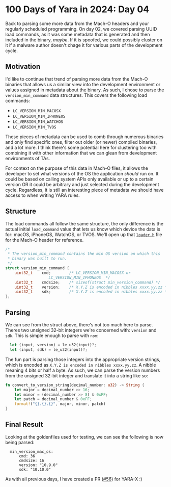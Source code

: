 # 100 Days of Yara in 2024: Day 04
Back to parsing some more data from the Mach-O headers and your regularly scheduled programming. On day 02, we covered parsing UUID load commands, as it was some metadata that is generated and then included in the binary, *maybe*. If it is spoofed, we could possibly cluster on it if a malware author doesn't chage it for various parts of the development cycle. 

## Motivation
I'd like to continue that trend of parsing more data from the Mach-O binaries that allows us a similar view into the development environment or values assigned in metadata about the binary. As such, I chose to parse the `version_min_command` data structures. This covers the following load commands:
- `LC_VERSION_MIN_MACOSX`
- `LC_VERSION_MIN_IPHONEOS`
- `LC_VERSION_MIN_WATCHOS`
- `LC_VERSION_MIN_TVOS`

These pieces of metadata can be used to comb through numerous binaries and only find specific ones, filter out older (or newer) compiled binaries, and a lot more. I think there's some potential here for clustering too with combining it with other information that we can glean from development environments of TAs.

For context on the purpose of this data in Mach-O files, it allows the developer to set what versions of the OS the application *should* run on. It could be based on calling system APIs only available or up to a certain version OR it could be arbitrary and just selected during the development cycle. Regardless, it is still an interesting piece of metadata we should have access to when writing YARA rules.

## Structure
The load commands all follow the same structure, the only difference is the actual initial `load_command` value that lets us know which device the data is for: macOS, iPhoneOS, WatchOS, or TVOS.
We'll open up that [`loader.h`](https://opensource.apple.com/source/xnu/xnu-2050.18.24/EXTERNAL_HEADERS/mach-o/loader.h) file for the Mach-O header for reference.

```c
/*
 * The version_min_command contains the min OS version on which this 
 * binary was built to run.
 */
struct version_min_command {
    uint32_t	cmd;		/* LC_VERSION_MIN_MACOSX or
				   LC_VERSION_MIN_IPHONEOS  */
    uint32_t	cmdsize;	/* sizeof(struct min_version_command) */
    uint32_t	version;	/* X.Y.Z is encoded in nibbles xxxx.yy.zz */
    uint32_t	sdk;		/* X.Y.Z is encoded in nibbles xxxx.yy.zz */
};
```

## Parsing
We can see from the struct above, there's not too much here to parse. Theres two unsigned 32-bit integers we're concerned with: `version` and `sdk`. This is simple enough to parse with `nom`:
```rust
  let (input, version) = le_u32(input)?;
  let (input, sdk) = le_u32(input)?;
```

The fun part is parsing those integers into the appropriate version strings, which is encoded as `X.Y.Z is encoded in nibbles xxxx.yy.zz`. A nibble meaning 4 bits or half a byte. As such, we can parse the version numbers from the unsigned 32-bit integer and translate it into a string like so:
```rust
fn convert_to_version_string(decimal_number: u32) -> String {
    let major = decimal_number >> 16;
    let minor = (decimal_number >> 8) & 0xFF;
    let patch = decimal_number & 0xFF;
    format!("{}.{}.{}", major, minor, patch)
}
```

## Final Result

Looking at the goldenfiles used for testing, we can see the following is now being parsed:
```
  min_version_mac_os:
      cmd: 36
      cmdsize: 16
      version: "10.9.0"
      sdk: "10.10.0"
```
As with all previous days, I have created a PR ([#56](https://github.com/VirusTotal/yara-x/pull/56)) for YARA-X :)